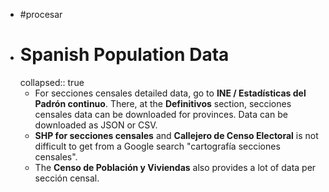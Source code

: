 - #procesar
- # Spanish Population Data
  collapsed:: true
	- For secciones censales detailed data, go to **INE / Estadísticas del Padrón continuo**. There, at the **Definitivos** section, secciones censales data can be downloaded for provinces. Data can be downloaded as JSON or CSV.
	- **SHP for secciones censales** and **Callejero de Censo Electoral** is not difficult to get from a Google search "cartografía secciones censales".
	- The **Censo de Población y Viviendas** also provides a lot of data per sección censal.
